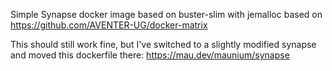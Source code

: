 Simple Synapse docker image based on buster-slim with jemalloc based on https://github.com/AVENTER-UG/docker-matrix

This should still work fine, but I've switched to a slightly modified synapse and moved this dockerfile there: https://mau.dev/maunium/synapse
